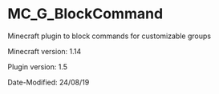# MC_G_BlockCommand
Minecraft plugin to block commands for customizable groups

Minecraft version: 1.14

Plugin version: 1.5

Date-Modified: 24/08/19
